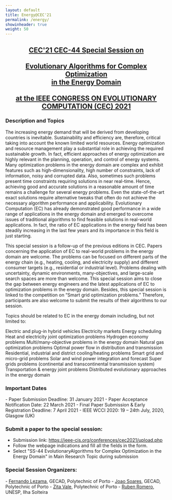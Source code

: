 ```yaml
---
layout: default
title: Energy@CEC'21
permalink: /energy/
showinheader: true
weight: 50
---
```

<center>
<h2><b><a href="http://www.gecad.isep.ipp.pt/ERM-competitions/ss2021/">CEC'21 CEC-44 Special Session on<br><br>Evolutionary Algorithms for Complex Optimization<br>in the Energy Domain<br><br>at ​the IEEE CONGRESS ON EVOLUTIONARY COMPUTATION (CEC) 2021</a></b></h2>

<!-- <h3><a href="{{ site.baseurl }}/assets/SmartEA-CfP.pdf">Call for submissions as PDF</a></h3> -->

</center>

<h3><b>Description and Topics</b></h3>


The increasing energy demand that will be derived from developing countries is inevitable. Sustainability and efficiency are, therefore, critical taking into account the known limited world resources. Energy optimization and resource management play a substantial role in achieving the required sustainable growth. In fact, efficient approaches of energy optimization are highly relevant in the planning, operation, and control of energy systems. Many optimization problems in the energy domain are complex and exhibit features such as high-dimensionality, high number of constraints, lack of information, noisy and corrupted data. Also, sometimes such problems present time constraints requiring solutions in near real-time. Hence, achieving good and accurate solutions in a reasonable amount of time remains a challenge for several energy problems. Even the state-of-the-art exact solutions require alternative tweaks that often do not achieve the necessary algorithm performance and applicability. Evolutionary Computation (EC) has already demonstrated good performance in a wide range of applications in the energy domain and emerged to overcome issues of traditional algorithms to find feasible solutions in real-world applications. In fact, the ratio of EC applications in the energy field has been steadily increasing in the last few years and its importance in this field is just starting.

This special session is a follow-up of the previous editions in CEC. Papers concerning the application of EC to real-world problems in the energy domain are welcome. The problems can be focused on different parts of the energy chain (e.g., heating, cooling, and electricity supply) and different consumer targets (e.g., residential or industrial level). Problems dealing with uncertainty, dynamic environments, many-objectives, and large-scale search spaces are more than welcome. This special session aims to close the gap between energy engineers and the latest applications of EC to optimization problems in the energy domain. Besides, this special session is linked to the competition on “Smart grid optimization problems.” Therefore, participants are also welcome to submit the results of their algorithms to our session.

Topics should be related to EC in the energy domain including, but not limited to:

Electric and plug-in hybrid vehicles
Electricity markets
Energy scheduling
Heat and electricity joint optimization problems
Hydrogen economy problems
Multi/many-objective problems in the energy domain
Natural gas optimization problems
Optimal power flow in distribution and transmission
Residential, industrial and district cooling/heating problems
Smart grid and micro-grid problems
Solar and wind power integration and forecast
Super grids problems (continental and transcontinental transmission system)
Transportation & energy joint problems
Distributed evolutionary approaches in the energy domain


<h3><b>Important Dates</b></h3>
- Paper Submission Deadline: 31 January 2021
- Paper Acceptance Notification Date: 22 March 2021
- Final Paper Submission & Early Registration Deadline: 7 April 2021
- IEEE WCCI 2020: 19 – 24th July, 2020, Glasgow (UK)


<h3><b>Submit a paper to the special session:</b></h3>

- Submission link: <a href="https://ieee-cis.org/conferences/cec2021/upload.php">https://ieee-cis.org/conferences/cec2021/upload.php</a>
- Follow the webpage indications and fill all the fields in the form.
- Select "SS-44 EvolutionaryAlgorithms for Complex Optimization in the Energy Domain" in Main Research Topic during submission



<h3><b>Special Session Organizers:</b></h3>
- <a href="mailto:flz@isep.ipp.pt">Fernando Lezama</a>, GECAD, Polytechnic of Porto
- <a href="mailto:jan@isep.ipp.pt">Joao Soares</a>, GECAD, Polytechnic of Porto
- <a href="mailto:zav@isep.ipp.pt">Zita Vale</a>, Polytechnic of Porto
- <a href="mailto:ruben@dee.feis.unesp.br">Ruben Romero</a>, UNESP, Ilha Solteira





